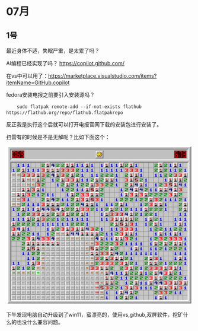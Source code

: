 # 07月

## 1号
最近身体不适，失眠严重，是太累了吗？

AI编程已经实现了吗？ https://copilot.github.com/ 

在vs中可以用了：https://marketplace.visualstudio.com/items?itemName=GitHub.copilot

fedora安装电报之前要引入安装源吗？

        sudo flatpak remote-add --if-not-exists flathub https://flathub.org/repo/flathub.flatpakrepo

反正我是执行这个后就可以打开电报官网下载的安装包进行安装了。

扫雷有的时候是不是无解呢？比如下面这个：

![扫雷遇到难题了](./img/mine748609235.png)

下午发现电脑自动升级到了win11，蛮漂亮的，使用vs,github,双屏软件，挖矿什么的也没什么兼容问题。
